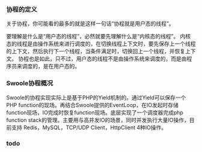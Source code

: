 ### 协程的定义
关于协程，你可能看的最多的就是这样一句话“协程就是用户态的线程”。

要理解是什么是“用户态的线程”，必然就要先理解什么是“内核态的线程”。 内核态的线程是由操作系统来进行调度的，在切换线程上下文时，要先保存上一个线程的上下文，然后执行下一个线程，当条件满足时，切换回上一个线程，并恢复上下文。 协程也是如此，只不过，用户态的线程不是由操作系统来调度的，而是由程序员来调度的，是在用户态的。

### Swoole协程概况
Swoole的协程实现实际上是基于PHP的Yield机制的。通过Yield可以保存一个PHP function的现场。再结合Swoole提供的EventLoop，在IO发起时存储function现场，IO完成时恢复function现场。底层实现了一个调度器完成php function stack的管理。主要用与高并发IO的场景，同时并发执行大量IO操作，目前支持 Redis，MySQL，TCP/UDP Client，HttpClient 4种IO操作。

### todo
